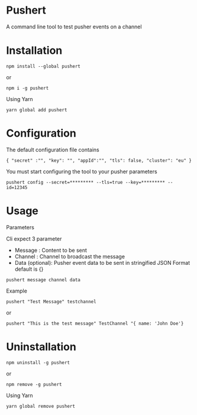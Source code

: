 # Pushert

A command line tool to test pusher events on a channel

# Installation

`npm install --global pushert`

or

`npm i -g pushert`

Using Yarn

`yarn global add pushert`

# Configuration
The default configuration file contains 

`
    {
        "secret" :"",
        "key": "",
        "appId":"",
        "tls": false,
        "cluster": "eu"
    }
`

You must start configuring the tool to your pusher parameters

`pushert config --secret=********* --tls=true --key=********* --id=12345`


# Usage 

Parameters 

Cli expect 3 parameter 

- Message : Content to be sent 
- Channel : Channel to broadcast the message
- Data (optional): Pusher event data to be sent in stringified JSON Format default is {}

`pushert message channel data`

Example

`pushert "Test Message" testchannel`

or

`pushert "This is the test message" TestChannel "{ name: 'John Doe'} `

# Uninstallation 

`npm uninstall -g pushert`

or 

`npm remove -g pushert`

Using Yarn

`yarn global remove pushert`

